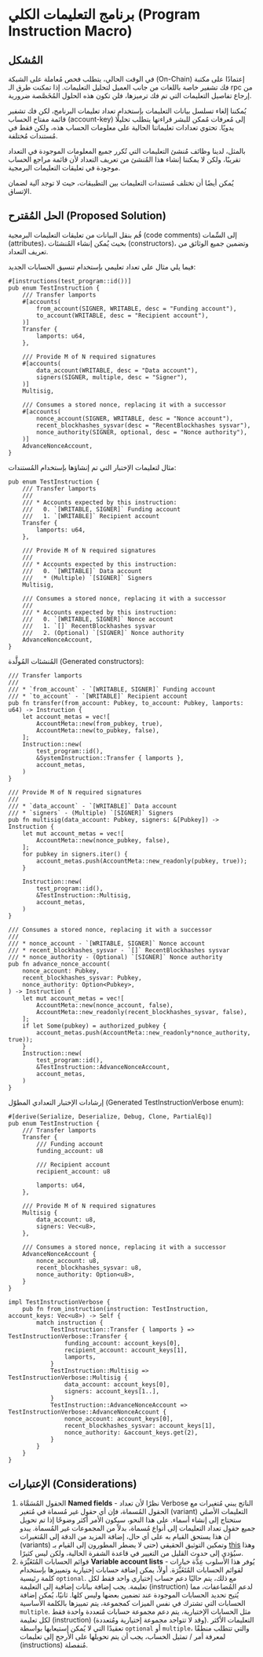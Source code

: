 # برنامج التعليمات الكلي (Program Instruction Macro)

## المُشكل

في الوقت الحالي، يتطلب فحص مُعاملة على الشبكة (On-Chain) إعتمادًا على مكتبة فك تشفير خاصة باللغات من جانب العميل لتحليل التعليمات.  إذا تمكنت طرق الـ rpc من إرجاع تفاصيل التعليمات التي تم فك ترميزها، فلن تكون هذه الحلول المُخَصَّصة ضرورية.

يُمكننا إلغاء تسلسل بيانات التعليمات بإستخدام تعداد تعليمات البرنامج، لكن فك تشفير قائمة مفتاح الحساب (account-key) إلى مُعرفات مُمكن للبشر قراءتها يتطلب تحليلًا يدويًا. تحتوي تعدادات تعليماتنا الحالية على معلومات الحساب هذه، ولكن فقط في مُستندات مُختلفة.

بالمثل، لدينا وظائف مُنشئ التعليمات التي تُكرر جميع المعلومات الموجودة في التعداد تقريبًا، ولكن لا يمكننا إنشاء هذا المُنشئ من تعريف التعداد لأن قائمة مراجع الحساب موجودة في تعليقات التعليمات البرمجية.

يُمكن أيضًا أن تختلف مُستندات التعليمات بين التطبيقات، حيث لا توجد آلية لضمان الإتساق.

## الحل المُقترح (Proposed Solution)

قُم بنقل البيانات من تعليقات التعليمات البرمجية (code comments) إلى السِّمات (attributes)، بحيث يُمكن إنشاء المُنشئات (constructors)، وتضمين جميع الوثائق من تعريف التعداد.

فيما يلي مثال على تعداد تعليمي بإستخدام تنسيق الحسابات الجديد:

```rust,ignore
#[instructions(test_program::id())]
pub enum TestInstruction {
    /// Transfer lamports
    #[accounts(
        from_account(SIGNER, WRITABLE, desc = "Funding account"),
        to_account(WRITABLE, desc = "Recipient account"),
    )]
    Transfer {
        lamports: u64,
    },

    /// Provide M of N required signatures
    #[accounts(
        data_account(WRITABLE, desc = "Data account"),
        signers(SIGNER, multiple, desc = "Signer"),
    )]
    Multisig,

    /// Consumes a stored nonce, replacing it with a successor
    #[accounts(
        nonce_account(SIGNER, WRITABLE, desc = "Nonce account"),
        recent_blockhashes_sysvar(desc = "RecentBlockhashes sysvar"),
        nonce_authority(SIGNER, optional, desc = "Nonce authority"),
    )]
    AdvanceNonceAccount,
}
```

مثال لتعليمات الإختبار التي تم إنشاؤها بإستخدام المُستندات:
```rust,ignore
pub enum TestInstruction {
    /// Transfer lamports
    ///
    /// * Accounts expected by this instruction:
    ///   0. `[WRITABLE, SIGNER]` Funding account
    ///   1. `[WRITABLE]` Recipient account
    Transfer {
        lamports: u64,
    },

    /// Provide M of N required signatures
    ///
    /// * Accounts expected by this instruction:
    ///   0. `[WRITABLE]` Data account
    ///   * (Multiple) `[SIGNER]` Signers
    Multisig,

    /// Consumes a stored nonce, replacing it with a successor
    ///
    /// * Accounts expected by this instruction:
    ///   0. `[WRITABLE, SIGNER]` Nonce account
    ///   1. `[]` RecentBlockhashes sysvar
    ///   2. (Optional) `[SIGNER]` Nonce authority
    AdvanceNonceAccount,
}
```

المُنشئات المُولَّدة (Generated constructors):
```rust,ignore
/// Transfer lamports
///
/// * `from_account` - `[WRITABLE, SIGNER]` Funding account
/// * `to_account` - `[WRITABLE]` Recipient account
pub fn transfer(from_account: Pubkey, to_account: Pubkey, lamports: u64) -> Instruction {
    let account_metas = vec![
        AccountMeta::new(from_pubkey, true),
        AccountMeta::new(to_pubkey, false),
    ];
    Instruction::new(
        test_program::id(),
        &SystemInstruction::Transfer { lamports },
        account_metas,
    )
}

/// Provide M of N required signatures
///
/// * `data_account` - `[WRITABLE]` Data account
/// * `signers` - (Multiple) `[SIGNER]` Signers
pub fn multisig(data_account: Pubkey, signers: &[Pubkey]) -> Instruction {
    let mut account_metas = vec![
        AccountMeta::new(nonce_pubkey, false),
    ];
    for pubkey in signers.iter() {
        account_metas.push(AccountMeta::new_readonly(pubkey, true));
    }

    Instruction::new(
        test_program::id(),
        &TestInstruction::Multisig,
        account_metas,
    )
}

/// Consumes a stored nonce, replacing it with a successor
///
/// * nonce_account - `[WRITABLE, SIGNER]` Nonce account
/// * recent_blockhashes_sysvar - `[]` RecentBlockhashes sysvar
/// * nonce_authority - (Optional) `[SIGNER]` Nonce authority
pub fn advance_nonce_account(
    nonce_account: Pubkey,
    recent_blockhashes_sysvar: Pubkey,
    nonce_authority: Option<Pubkey>,
) -> Instruction {
    let mut account_metas = vec![
        AccountMeta::new(nonce_account, false),
        AccountMeta::new_readonly(recent_blockhashes_sysvar, false),
    ];
    if let Some(pubkey) = authorized_pubkey {
        account_metas.push(AccountMeta::new_readonly*nonce_authority, true));
    }
    Instruction::new(
        test_program::id(),
        &TestInstruction::AdvanceNonceAccount,
        account_metas,
    )
}

```

إرشادات الإختبار التعدادي المطوّل (Generated TestInstructionVerbose enum):

```rust,ignore
#[derive(Serialize, Deserialize, Debug, Clone, PartialEq)]
pub enum TestInstruction {
    /// Transfer lamports
    Transfer {
        /// Funding account
        funding_account: u8

        /// Recipient account
        recipient_account: u8

        lamports: u64,
    },

    /// Provide M of N required signatures
    Multisig {
        data_account: u8,
        signers: Vec<u8>,
    },

    /// Consumes a stored nonce, replacing it with a successor
    AdvanceNonceAccount {
        nonce_account: u8,
        recent_blockhashes_sysvar: u8,
        nonce_authority: Option<u8>,
    }
}

impl TestInstructionVerbose {
    pub fn from_instruction(instruction: TestInstruction, account_keys: Vec<u8>) -> Self {
        match instruction {
            TestInstruction::Transfer { lamports } => TestInstructionVerbose::Transfer {
                funding_account: account_keys[0],
                recipient_account: account_keys[1],
                lamports,
            }
            TestInstruction::Multisig => TestInstructionVerbose::Multisig {
                data_account: account_keys[0],
                signers: account_keys[1..],
            }
            TestInstruction::AdvanceNonceAccount => TestInstructionVerbose::AdvanceNonceAccount {
                nonce_account: account_keys[0],
                recent_blockhashes_sysvar: account_keys[1],
                nonce_authority: &account_keys.get(2),
            }
        }
    }
}

```

## الإعتبارات (Considerations)

1. الحقول المُسَمَّاة **Named fields** - نظرًا لأن تعداد Verbose الناتج يبني مُتغيرات مع الحقول المُسماة، فإن أي حقول غير مُسماة في مُتغير (variant) التعليمات الأصلي ستحتاج إلى إنشاء أسماء. على هذا النحو، سيكون الأمر أكثر وضوحًا إذا تم تحويل جميع حقول تعداد التعليمات إلى أنواع مُسماة، بدلاً من المجموعات غير المُسماة. يبدو أن هذا يستحق القيام به على أي حال، إضافة المزيد من الدقة إلى المُتغيرات (variants) وتمكين التوثيق الحقيقي (حتى لا يضطر المطورون إلى القيام بـ [this](https://github.com/solana-labs/solana/blob/3aab13a1679ba2b7846d9ba39b04a52f2017d3e0/sdk/src/system_instruction.rs#L140) وهذا سيُؤدي إلى حدوث القليل من التغيير في قاعدة الشفرة الحالية، ولكن ليس كثيرًا.
2. قوائم الحسابات المُتَغَيِّرَة **Variable account lists** - يُوفر هذا الأسلوب عِدَّة خيارات لقوائم الحسابات المُتَغَيِّرَة. أولاً، يمكن إضافة حسابات إختيارية وتمييزها بإستخدام كلمة رئيسية `optional`. مع ذلك، يتم حاليًا دعم حساب إختياري واحد فقط لكل تعليمة. يجب إضافة بيانات إضافية إلى التعليمة (instruction) لدعم المُضاعفات، مما يُتيح تحديد الحسابات الموجودة عند تضمين بعضها وليس كلها. ثانيًا، يُمكن إضافة الحسابات التي تشترك في نفس الميزات كمجموعة، يتم تمييزها بالكلمة الأساسية `multiple`. مثل الحسابات الإختيارية، يتم دعم مجموعة حسابات مُتعددة واحدة فقط لكل تعليمة (instruction) (وقد لا تتواجد مجموعة إختيارية ومُتعددة). التعليمات الأكثر تعقيدًا التي لا يُمكن إستيعابها بواسطة `optional` أو `multiple`، والتي تتطلب منطقًا لمعرفة أمر / تمثيل الحساب، يجب أن يتم تحويلها على الأرجح إلى تعليمات (instructions) مُنفصلة.

